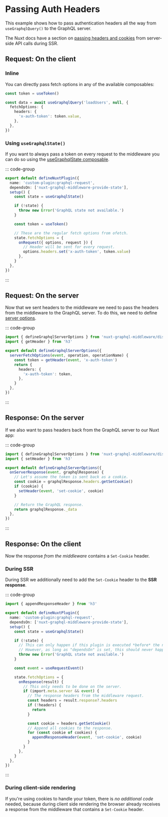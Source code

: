 # Passing Auth Headers

This example shows how to pass authentication headers all the way from
`useGraphqlQuery()` to the GraphQL server.

The Nuxt docs have a section on
[passing headers and cookies](https://nuxt.com/docs/getting-started/data-fetching#passing-headers-and-cookies)
from server-side API calls during SSR.

## Request: On the client

### Inline

You can directly pass fetch options in any of the available composables:

```typescript
const token = useToken()

const data = await useGraphqlQuery('loadUsers', null, {
  fetchOptions: {
    headers: {
      'x-auth-token': token.value,
    },
  },
})
```

### Using `useGraphqlState()`

If you want to always pass a token on every request to the middleware you can do
so using the [useGraphqlState composable](/composables/useGraphqlState).

::: code-group

```typescript [plugins/graphqlState.ts]
export default defineNuxtPlugin({
  name: 'custom-plugin:graphql-request',
  dependsOn: ['nuxt-graphql-middleware-provide-state'],
  setup() {
    const state = useGraphqlState()

    if (!state) {
      throw new Error('GraphQL state not available.')
    }

    const token = useToken()

    // These are the regular fetch options from ofetch.
    state.fetchOptions = {
      onRequest({ options, request }) {
        // Header will be sent for every request.
        options.headers.set('x-auth-token', token.value)
      },
    }
  },
})
```

:::

## Request: On the server

Now that we sent headers to the middleware we need to pass the headers from the
middleware to the GraphQL server. To do this, we need to define
[server options](/configuration/server-options).

::: code-group

```typescript [~/server/graphqlMiddleware.serverOptions.ts]
import { defineGraphqlServerOptions } from 'nuxt-graphql-middleware/dist/runtime/serverOptions'
import { getHeader } from 'h3'

export default defineGraphqlServerOptions({
  serverFetchOptions(event, operation, operationName) {
    const token = getHeader(event, 'x-auth-token')
    return {
      headers: {
        'x-auth-token': token,
      },
    }
  },
})
```

:::

## Response: On the server

If we also want to pass headers back from the GraphQL server to our Nuxt app:

::: code-group

```typescript [~/server/graphqlMiddleware.serverOptions.ts]
import { defineGraphqlServerOptions } from 'nuxt-graphql-middleware/dist/runtime/serverOptions'
import { setHeader } from 'h3'

export default defineGraphqlServerOptions({
  onServerResponse(event, graphqlResponse) {
    // Let's assume the token is sent back as a cookie.
    const cookie = graphqlResponse.headers.getSetCookie()
    if (cookie) {
      setHeader(event, 'set-cookie', cookie)
    }

    // Return the GraphQL response.
    return graphqlResponse._data
  },
})
```

:::

## Response: On the client

Now the response _from the middleware_ contains a `Set-Cookie` header.

### During SSR

During SSR we additionally need to add the `Set-Cookie` header to the **SSR
response**.

::: code-group

```typescript [plugins/graphqlState.ts]
import { appendResponseHeader } from 'h3'

export default defineNuxtPlugin({
  name: 'custom-plugin:graphql-request',
  dependsOn: ['nuxt-graphql-middleware-provide-state'],
  setup() {
    const state = useGraphqlState()

    if (!state) {
      // This can only happen if this plugin is executed *before* the nuxt-graphql-middleware-provide-state plugin.
      // However, as long as "dependsOn" is set, this should never happen.
      throw new Error('GraphQL state not available.')
    }

    const event = useRequestEvent()

    state.fetchOptions = {
      onResponse(result) {
        // This only needs to be done on the server.
        if (import.meta.server && event) {
          // The response headers from the middleware request.
          const headers = result.response?.headers
          if (!headers) {
            return
          }

          const cookie = headers.getSetCookie()
          // Append all cookies to the response.
          for (const cookie of cookies) {
            appendResponseHeader(event, 'set-cookie', cookie)
          }
        }
      },
    }
  },
})
```

:::

### During client-side rendering

If you're using cookies to handle your token, there is _no additional code_
needed, because during client side rendering the browser already receives a
response from the middleware that contains a `Set-Cookie` header.
